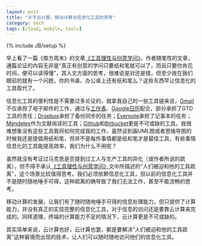 ```yaml
---
layout: post
title: "关于云计算、移动计算与信息化工具的思考"
category: tech
tags: [cloud, mobile, tools]
---
```

{% include JB/setup %}

早上看了一篇《南方周末》的文章[《工具理性与创意学问》](http://www.infzm.com/content/74858)，作者随笔性的文章，通篇论证的内容无非是“真正有创意的学问只要纸和笔就可以了，而且只要你肯花时间，便可以读得懂”，其人文方面的思考，很难说是对还是错，但至少放在我们眼前的就有一个问题，你的书桌、办公桌上还有纸和笔么？这些东西早让信息化的工具取代了。

信息化工具的便利性是不需要过多论证的，就拿我自己的一些工具链来说，[Gmail](https://www.gmail.com/)不仅承担了电子邮件的工作，通过与[工作表](https://mail.google.com/tasks/canvas)、[Google日历](https://www.google.com/calendar/render)配合，部分承担了GTD工具的责任；[Dropbox](https://www.dropbox.com/)承担了备份同步的任务；[Evernote](http://evernote.com/)承担了记事本的任务；[Mendeley](http://www.mendeley.com/)作为文献阅读的工具；[Github](https://github.com/)和[Bitbucket](https://bitbucket.org/)更是不可或缺的工具。我很难想象没有这些工具我将如何完成我的工作，虽然谈到画UML图或者思维导图的时候我还是提倡用纸和笔，但并不是每件事情都是纸和笔才是最佳工具，有些事情信息化的工具能提高效率，我们为什么不用呢？

虽然我没有考证过马克思是否提到过工人与生产工具的异化（或作者所说的疏离），但不得不承认[《工具理性与创意学问》](http://www.infzm.com/content/74858)文中所描述的“人们被迫和他的工具疏离”，这个场景比较值得思考。我们必须依赖信息化工具，但以前的信息化工具并不是随时随地唾手可得，这种疏离的确导致了我们无法工作，甚至不能流畅的思考。

移动计算的发展，让我们有了随时随地唾手可得的信息处理能力，但只提供了计算能力，并没有真正的实现完整的信息化工具，对于信息的访问还是要靠云计算来完成的。同样道理，终端的计算能力不足的情况下，云计算更是不可或缺的。

其实简单来说，云计算也好，云计算也罢，都是要解决“人们被迫和他的工具疏离”这种窘境而出现的技术，让人们可以随时随地访问他们的信息化工具。

